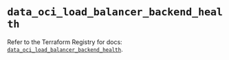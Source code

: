 # `data_oci_load_balancer_backend_health`

Refer to the Terraform Registry for docs: [`data_oci_load_balancer_backend_health`](https://registry.terraform.io/providers/oracle/oci/6.18.0/docs/data-sources/load_balancer_backend_health).
